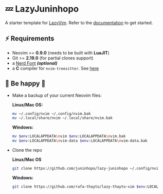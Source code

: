 # 💤 LazyJuninhopo

A starter template for [LazyVim](https://github.com/LazyVim/LazyVim).
Refer to the [documentation](https://lazyvim.github.io/installation) to get started.

## ⚡️ Requirements

- Neovim >= **0.9.0** (needs to be built with **LuaJIT**)
- Git >= **2.19.0** (for partial clones support)
- a [Nerd Font](https://www.nerdfonts.com/) **_(optional)_**
- a **C** compiler for `nvim-treesitter`. See [here](https://github.com/nvim-treesitter/nvim-treesitter#requirements)

## 🚀 Be happy 🥰

- Make a backup of your current Neovim files:

  **Linux/Mac OS:**

  ```sh
  mv ~/.config/nvim ~/.config/nvim.bak
  mv ~/.local/share/nvim ~/.local/share/nvim.bak
  ```

  **Windows:**

  ```sh
  mv $env:LOCALAPPDATA\nvim $env:LOCALAPPDATA\nvim.bak
  mv $env:LOCALAPPDATA\nvim-data $env:LOCALAPPDATA\nvim-data.bak
  ```

- Clone the repo

  **Linux/Mac OS**

  ```sh
  git clone https://github.com/juninhopo/lazy-juninhopo ~/.config/nvim
  ```

  **Windows:**

  ```sh
  git clone https://github.com/rafa-thayto/lazy-thayto-vim $env:LOCALAPPDATA\nvim
  ```
